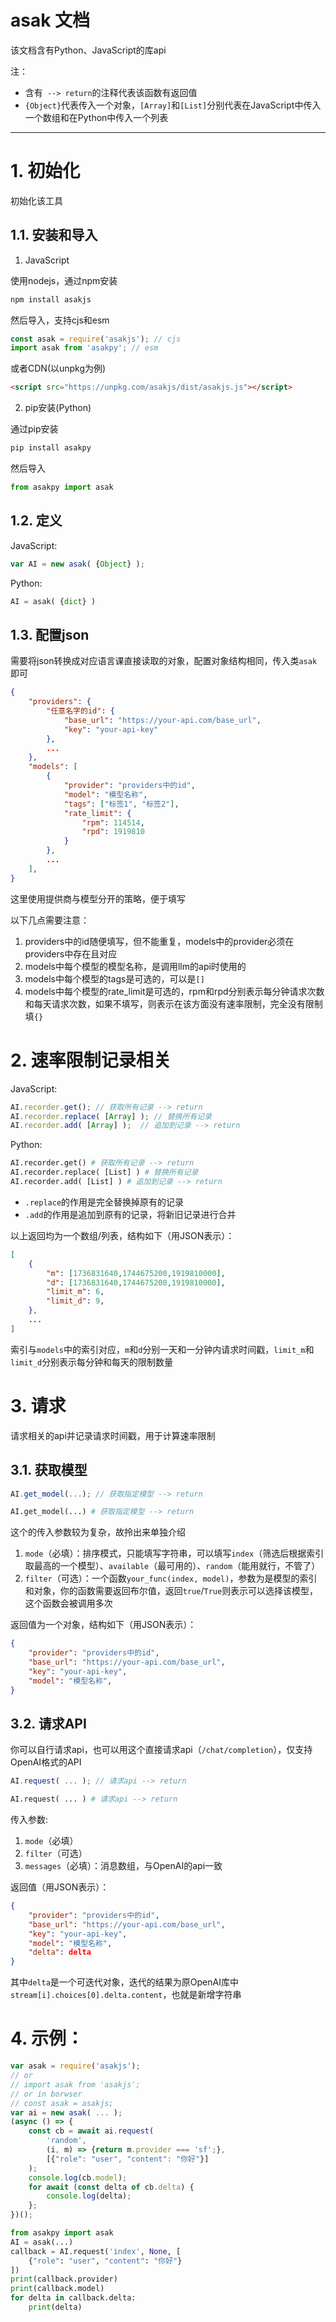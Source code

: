 # asak 文档

该文档含有Python、JavaScript的库api

注：
- 含有` --> return`的注释代表该函数有返回值
- `{Object}`代表传入一个对象，`[Array]`和`[List]`分别代表在JavaScript中传入一个数组和在Python中传入一个列表

---

# 1. 初始化

初始化该工具

## 1.1. 安装和导入

1. JavaScript

使用nodejs，通过npm安装

```sh
npm install asakjs
```

然后导入，支持cjs和esm

```javascript
const asak = require('asakjs'); // cjs
import asak from 'asakpy'; // esm
```

或者CDN(以unpkg为例)

```html
<script src="https://unpkg.com/asakjs/dist/asakjs.js"></script>
```

2. pip安装(Python)

通过pip安装

```sh
pip install asakpy
```

然后导入

```python
from asakpy import asak
```

## 1.2. 定义

JavaScript:

```javascript
var AI = new asak( {Object} );
```

Python:

```python
AI = asak( {dict} )
```

## 1.3. 配置json

需要将json转换成对应语言课直接读取的对象，配置对象结构相同，传入类`asak`即可

```json
{
    "providers": {
        "任意名字的id": {
            "base_url": "https://your-api.com/base_url",
            "key": "your-api-key"
        },
        ...
    },
    "models": [
        {
            "provider": "providers中的id",
            "model": "模型名称",
            "tags": ["标签1", "标签2"],
            "rate_limit": {
                "rpm": 114514,
                "rpd": 1919810
            }
        },
        ...
    ],
}
```

这里使用提供商与模型分开的策略，便于填写

以下几点需要注意：

1. providers中的id随便填写，但不能重复，models中的provider必须在providers中存在且对应
2. models中每个模型的模型名称，是调用llm的api时使用的
3. models中每个模型的tags是可选的，可以是`[]`
4. models中每个模型的rate_limit是可选的，rpm和rpd分别表示每分钟请求次数和每天请求次数，如果不填写，则表示在该方面没有速率限制，完全没有限制填`{}`

# 2. 速率限制记录相关

JavaScript:

```javascript
AI.recorder.get(); // 获取所有记录 --> return
AI.recorder.replace( [Array] ); // 替换所有记录
AI.recorder.add( [Array] );  // 追加到记录 --> return
```

Python:

```python
AI.recorder.get() # 获取所有记录 --> return
AI.recorder.replace( [List] ) # 替换所有记录
AI.recorder.add( [List] ) # 追加到记录 --> return
```

- `.replace`的作用是完全替换掉原有的记录
- `.add`的作用是追加到原有的记录，将新旧记录进行合并

以上返回均为一个数组/列表，结构如下（用JSON表示）：

```json
[
    {
        "m": [1736831640,1744675200,1919810000],
        "d": [1736831640,1744675200,1919810000],
        "limit_m": 6,
        "limit_d": 9,
    },
    ...
]
```

索引与`models`中的索引对应，`m`和`d`分别一天和一分钟内请求时间戳，`limit_m`和`limit_d`分别表示每分钟和每天的限制数量

# 3. 请求

请求相关的api并记录请求时间戳，用于计算速率限制

## 3.1. 获取模型

```javascript
AI.get_model(...); // 获取指定模型 --> return
```

```python
AI.get_model(...) # 获取指定模型 --> return
```

这个的传入参数较为复杂，故拎出来单独介绍

1. `mode`（必填）：排序模式，只能填写字符串，可以填写`index`（筛选后根据索引取最高的一个模型）、`available`（最可用的）、`random`（能用就行，不管了）
2. `filter`（可选）：一个函数`your_func(index, model)`，参数为是模型的索引和对象，你的函数需要返回布尔值，返回`true`/`True`则表示可以选择该模型，这个函数会被调用多次

返回值为一个对象，结构如下（用JSON表示）：

```json
{
    "provider": "providers中的id",
    "base_url": "https://your-api.com/base_url",
    "key": "your-api-key",
    "model": "模型名称",
}
```

## 3.2. 请求API

你可以自行请求api，也可以用这个直接请求api（`/chat/completion`），仅支持OpenAI格式的API

```javascript
AI.request( ... ); // 请求api --> return
```

```python
AI.request( ... ) # 请求api --> return
```

传入参数:

1. `mode`（必填）
2. `filter`（可选）
3. `messages`（必填）：消息数组，与OpenAI的api一致

返回值（用JSON表示）：

```json
{
    "provider": "providers中的id",
    "base_url": "https://your-api.com/base_url",
    "key": "your-api-key",
    "model": "模型名称",
    "delta": delta
}
```

其中`delta`是一个可迭代对象，迭代的结果为原OpenAI库中`stream[i].choices[0].delta.content`，也就是新增字符串

# 4. 示例：

```javascript
var asak = require('asakjs');
// or
// import asak from 'asakjs';
// or in borwser
// const asak = asakjs;
var ai = new asak( ... );
(async () => {
    const cb = await ai.request(
        'random',
        (i, m) => {return m.provider === 'sf';},
        [{"role": "user", "content": "你好"}]
    );
    console.log(cb.model);
    for await (const delta of cb.delta) {
        console.log(delta);
    };
})();
```

```python
from asakpy import asak
AI = asak(...)
callback = AI.request('index', None, [
    {"role": "user", "content": "你好"}
])
print(callback.provider)
print(callback.model)
for delta in callback.delta:
    print(delta)
```